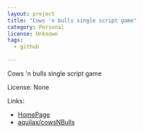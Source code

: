 ```yaml
---
layout: project
title: "Cows 'n bulls single script game"
category: Personal
license: Unknown
tags:
  - github
  
---
```


Cows 'n bulls single script game

License: None

Links:

* [HomePage](http://internetigri.com/topic95-kravi-i-bikove.html)
* [aquilax/cowsNBulls](https://github.com/aquilax/cowsNBulls)
